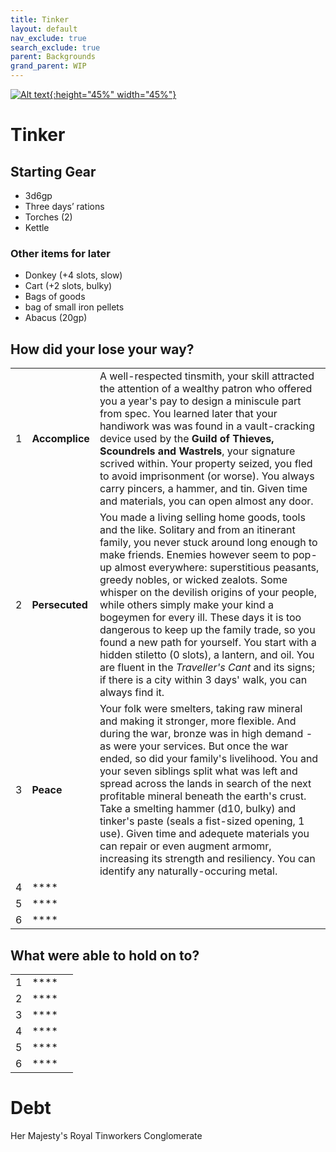 ```yaml
---
title: Tinker
layout: default
nav_exclude: true
search_exclude: true
parent: Backgrounds
grand_parent: WIP
---
```


[![Alt text](/img/backgrounds/tinker.jpg "East of the Sun and West of the Moon, illustrated by Kay Nielsen"){:height="45%" width="45%"}](/img/backgrounds/tinker.jpg)

# Tinker

## Starting Gear

- 3d6gp
- Three days’ rations
- Torches (2)
- Kettle

### Other items for later
- Donkey (+4 slots, slow)
- Cart (+2 slots, bulky)
- Bags of goods
- bag of small iron pellets
- Abacus (20gp)

## How did your lose your way?

|      |      |      |
| ---- | ---- | ---- |
| 1    |**Accomplice** | A well-respected tinsmith, your skill attracted the attention of a wealthy patron who offered you a year's pay to design a miniscule part from spec. You learned later that your handiwork was was found in a vault-cracking device used by the **Guild of Thieves, Scoundrels and Wastrels**, your signature scrived within. Your property seized, you fled to avoid imprisonment (or worse). You always carry pincers, a hammer, and tin. Given time and materials, you can open almost any door. |
| 2    |**Persecuted** | You made a living selling home goods, tools and the like. Solitary and from an itinerant family, you never stuck around long enough to make friends. Enemies however seem to pop-up almost everywhere: superstitious peasants, greedy nobles, or wicked zealots. Some whisper on the devilish origins of your people, while others simply make your kind a bogeymen for every ill. These days it is too dangerous to keep up the family trade, so you found a new path for yourself. You start with a  hidden stiletto (0 slots), a lantern, and oil. You are fluent in the *Traveller's Cant* and its signs; if there is a city within 3 days' walk, you can always find it. |
| 3    |**Peace** | Your folk were smelters, taking raw mineral and making it stronger, more flexible. And during the war, bronze was in high demand - as were your services. But once the war ended, so did your family's livelihood. You and your seven siblings split what was left and spread across the lands in search of the next profitable mineral beneath the earth's crust. Take a smelting hammer (d10, bulky) and tinker's paste (seals a fist-sized opening, 1 use). Given time and adequete materials you can repair or even augment armomr, increasing its strength and resiliency. You can identify any naturally-occuring metal.  |
| 4    |**** |      |
| 5    |**** |      |
| 6    |**** |      |

## What were able to hold on to?

|      |      |      |
| ---- | ---- | ---- |
| 1    |**** |      |
| 2    |**** |      |
| 3    |**** |      |
| 4    |**** |      |
| 5    |**** |      |
| 6    |**** |      |

# Debt
Her Majesty's Royal Tinworkers Conglomerate